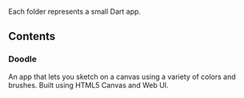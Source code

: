 Each folder represents a small Dart app.

## Contents

### Doodle

An app that lets you sketch on a canvas using a variety of colors and brushes.
Built using HTML5 Canvas and Web UI.
